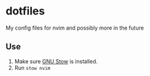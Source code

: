 # dotfiles
My config files for nvim and possibly more in the future

## Use
1. Make sure [GNU Stow](https://www.gnu.org/software/stow/) is installed.
2. Run `stow nvim`

